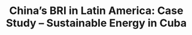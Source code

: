 ---
#Title of Linked Article
title: "China’s BRI in Latin America: Case Study – Sustainable Energy in Cuba"

#A very (very!) short excerpt of your article.  No more than one sentence, optimally less than 10 words.
excerpt: " The article uses the Chinese financing of sustainable energy projects in Cuba as a case study, analyzing why energy projects have been sustainable in Cuba and evaluating whether the projects are successful."

#URL of the article you're linking to:
link: https://www.tearline.mil/public_page/china-bri-in-caribbean_energy/

#Summary image - shows up on searches
header:
  teaser: /assets/images/newsImages/chinaBRI-sustainable-cuba.png

#Should be one or more of Vibrancy, Sustainability, and Security.
categories: Security

#Tags.  Spaces delimit new tags. To see all current tags, type "/tags/" on the live website URL.
tags: geopolitics geo-int satellite-imagery policy-report

#Type of Article (news, journal, or report)
artType: report

#Don't edit:
entryType: news
---